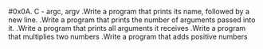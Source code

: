 #0x0A. C - argc, argv
.Write a program that prints its name, followed by a new line.
.Write a program that prints the number of arguments passed into it.
.Write a program that prints all arguments it receives
.Write a program that multiplies two numbers
.Write a program that adds positive numbers


